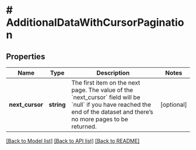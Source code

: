 # # AdditionalDataWithCursorPagination

## Properties

Name | Type | Description | Notes
------------ | ------------- | ------------- | -------------
**next_cursor** | **string** | The first item on the next page. The value of the &#x60;next_cursor&#x60; field will be &#x60;null&#x60; if you have reached the end of the dataset and there’s no more pages to be returned. | [optional]

[[Back to Model list]](../../README.md#models) [[Back to API list]](../../README.md#endpoints) [[Back to README]](../../README.md)
